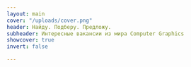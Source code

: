 ```yaml
---
layout: main
cover: "/uploads/cover.png"
header: Найду. Подберу. Предложу.
subheader: Интересные вакансии из мира Computer Graphics
showcover: true
invert: false

---
```

